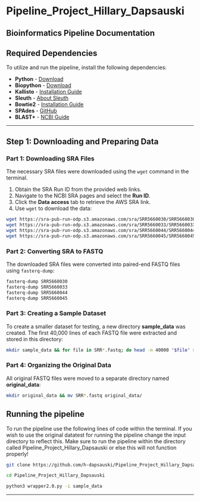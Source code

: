 # Pipeline_Project_Hillary_Dapsauski
## Bioinformatics Pipeline Documentation

## Required Dependencies

To utilize and run the pipeline, install the following dependencies:

- **Python** - [Download](https://www.python.org/downloads/)
- **Biopython** - [Download](https://biopython.org/wiki/Download)
- **Kallisto** - [Installation Guide](https://github.com/pachterlab/kallisto/blob/master/INSTALL.md)
- **Sleuth** - [About Sleuth](https://pachterlab.github.io/sleuth/about)
- **Bowtie2** - [Installation Guide](https://www.metagenomics.wiki/tools/bowtie2/install)
- **SPAdes** - [GitHub](https://github.com/ablab/spades)
- **BLAST+** - [NCBI Guide](https://www.ncbi.nlm.nih.gov/books/NBK569861/)

---

## Step 1: Downloading and Preparing Data

### Part 1: Downloading SRA Files

The necessary SRA files were downloaded using the `wget` command in the terminal.

1. Obtain the SRA Run ID from the provided web links.
2. Navigate to the NCBI SRA pages and select the **Run ID**.
3. Click the **Data access** tab to retrieve the AWS SRA link.
4. Use `wget` to download the data:

```bash
wget https://sra-pub-run-odp.s3.amazonaws.com/sra/SRR5660030/SRR5660030
wget https://sra-pub-run-odp.s3.amazonaws.com/sra/SRR5660033/SRR5660033
wget https://sra-pub-run-odp.s3.amazonaws.com/sra/SRR5660044/SRR5660044
wget https://sra-pub-run-odp.s3.amazonaws.com/sra/SRR5660045/SRR5660045
```

### Part 2: Converting SRA to FASTQ

The downloaded SRA files were converted into paired-end FASTQ files using `fasterq-dump`:

```bash
fasterq-dump SRR5660030
fasterq-dump SRR5660033
fasterq-dump SRR5660044
fasterq-dump SRR5660045
```

### Part 3: Creating a Sample Dataset

To create a smaller dataset for testing, a new directory **sample_data** was created. The first 40,000 lines of each FASTQ file were extracted and stored in this directory:

```bash
mkdir sample_data && for file in SRR*.fastq; do head -n 40000 "$file" > "sample_data/$file" & done; wait
```

### Part 4: Organizing the Original Data

All original FASTQ files were moved to a separate directory named **original_data**:

```bash
mkdir original_data && mv SRR*.fastq original_data/
```

## Running the pipeline 

To run the pipeline use the following lines of code within the terminal. If you wish to use the original datatest for running the pipeline change the input directory to reflect this. Make sure to run the pipeline within the directory called Pipeline_Project_Hillary_Dapsauski or else this will not function properly! 

```bash
git clone https://github.com/h-dapsauski/Pipeline_Project_Hillary_Dapsauski

cd Pipeline_Project_Hillary_Dapsauski

python3 wrapper2.0.py -i sample_data
```
---


